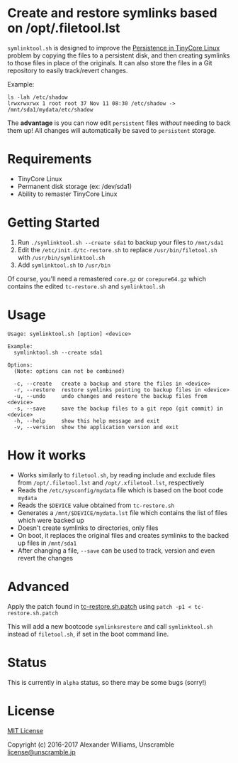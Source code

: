 # Create and restore symlinks based on /opt/.filetool.lst

`symlinktool.sh` is designed to improve the [Persistence in TinyCore Linux](http://wiki.tinycorelinux.net/wiki:persistence_for_dummies#getting_tinycore_to_save_your_documents_and_settings) problem
by copying the files to a persistent disk, and then creating symlinks to those
files in place of the originals. It can also store the files in a Git repository to easily track/revert changes.

Example:

```
ls -lah /etc/shadow
lrwxrwxrwx 1 root root 37 Nov 11 08:30 /etc/shadow -> /mnt/sda1/mydata/etc/shadow
```

The **advantage** is you can now edit `persistent` files _without_ needing to back them up!
All changes will automatically be saved to `persistent` storage.

# Requirements

  * TinyCore Linux
  * Permanent disk storage (ex: /dev/sda1)
  * Ability to remaster TinyCore Linux

# Getting Started

  1. Run `./symlinktool.sh --create sda1` to backup your files to `/mnt/sda1`
  2. Edit the `/etc/init.d/tc-restore.sh` to replace `/usr/bin/filetool.sh` with `/usr/bin/symlinktool.sh`
  3. Add `symlinktool.sh` to `/usr/bin`

Of course, you'll need a remastered `core.gz` or `corepure64.gz` which contains the edited `tc-restore.sh` and `symlinktool.sh`

# Usage

```
Usage: symlinktool.sh [option] <device>

Example:
  symlinktool.sh --create sda1

Options:
  (Note: options can not be combined)

  -c, --create   create a backup and store the files in <device>
  -r, --restore  restore symlinks pointing to backup files in <device>
  -u, --undo     undo changes and restore the backup files from <device>
  -s, --save     save the backup files to a git repo (git commit) in <device>
  -h, --help     show this help message and exit
  -v, --version  show the application version and exit
```

# How it works

* Works similarly to `filetool.sh`, by reading include and exclude files from `/opt/.filetool.lst` and `/opt/.xfiletool.lst`, respectively
* Reads the `/etc/sysconfig/mydata` file which is based on the boot code `mydata`
* Reads the `$DEVICE` value obtained from `tc-restore.sh`
* Generates a `/mnt/$DEVICE/mydata.lst` file which contains the list of files which were backed up
* Doesn't create symlinks to directories, only files
* On boot, it replaces the original files and creates symlinks to the backed up files in `/mnt/sda1`
* After changing a file, `--save` can be used to track, version and even revert the changes

# Advanced

Apply the patch found in [tc-restore.sh.patch](https://github.com/aw/tinycore-symlinktool/blob/master/tc-restore.sh.patch) using `patch -p1 < tc-restore.sh.patch`

This will add a new bootcode `symlinksrestore` and call `symlinktool.sh` instead of `filetool.sh`, if set in the boot command line.

# Status

This is currently in `alpha` status, so there may be some bugs (sorry!)

# License

[MIT License](LICENSE)

Copyright (c) 2016-2017 Alexander Williams, Unscramble <license@unscramble.jp>
